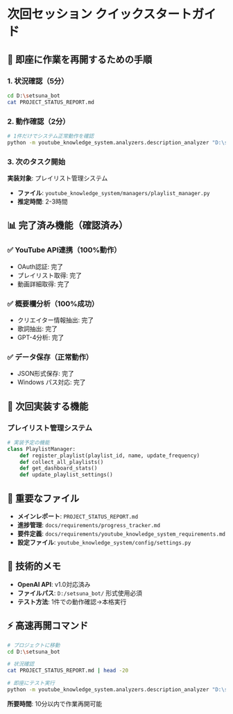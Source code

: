 # 次回セッション クイックスタートガイド

## 🚀 即座に作業を再開するための手順

### 1. 状況確認（5分）
```bash
cd D:\setsuna_bot
cat PROJECT_STATUS_REPORT.md
```

### 2. 動作確認（2分）
```bash
# 1件だけでシステム正常動作を確認
python -m youtube_knowledge_system.analyzers.description_analyzer "D:\setsuna_bot\youtube_knowledge_system\data\playlists\playlist_PL4R2l8ETuvxueMZJo63H8ykV_OY0LuzfX.json" 1
```

### 3. 次のタスク開始
**実装対象**: プレイリスト管理システム
- **ファイル**: `youtube_knowledge_system/managers/playlist_manager.py`
- **推定時間**: 2-3時間

## 📊 完了済み機能（確認済み）

### ✅ YouTube API連携（100%動作）
- OAuth認証: 完了
- プレイリスト取得: 完了
- 動画詳細取得: 完了

### ✅ 概要欄分析（100%成功）
- クリエイター情報抽出: 完了
- 歌詞抽出: 完了  
- GPT-4分析: 完了

### ✅ データ保存（正常動作）
- JSON形式保存: 完了
- Windows パス対応: 完了

## 🎯 次回実装する機能

### プレイリスト管理システム
```python
# 実装予定の機能
class PlaylistManager:
    def register_playlist(playlist_id, name, update_frequency)
    def collect_all_playlists()
    def get_dashboard_stats()
    def update_playlist_settings()
```

## 📁 重要なファイル

- **メインレポート**: `PROJECT_STATUS_REPORT.md`
- **進捗管理**: `docs/requirements/progress_tracker.md`
- **要件定義**: `docs/requirements/youtube_knowledge_system_requirements.md`
- **設定ファイル**: `youtube_knowledge_system/config/settings.py`

## 🔧 技術的メモ

- **OpenAI API**: v1.0対応済み
- **ファイルパス**: `D:/setsuna_bot/` 形式使用必須
- **テスト方法**: 1件での動作確認→本格実行

## ⚡ 高速再開コマンド

```bash
# プロジェクトに移動
cd D:\setsuna_bot

# 状況確認
cat PROJECT_STATUS_REPORT.md | head -20

# 即座にテスト実行
python -m youtube_knowledge_system.analyzers.description_analyzer "D:\setsuna_bot\youtube_knowledge_system\data\playlists\playlist_PL4R2l8ETuvxueMZJo63H8ykV_OY0LuzfX.json" 1
```

**所要時間**: 10分以内で作業再開可能